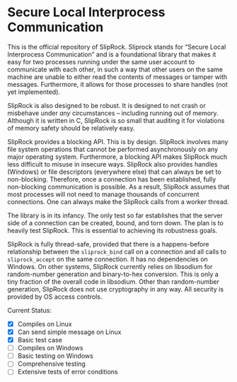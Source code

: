 # Secure Local Interprocess Communication

This is the official repository of SlipRock.  Sliprock stands for “Secure Local Interprocess Communication” and is a foundational library that makes it easy for two processes running under the same user account to communicate with each other, in such a way that other users on the same machine are unable to either read the contents of messages or tamper with messages.  Furthermore, it allows for those processes to share handles (not yet implemented).

SlipRock is also designed to be robust.  It is designed to not crash or misbehave under *any* circumstances – including running out of memory.  Although it is written in C, SlipRock is so small that auditing it for violations of memory safety should be relatively easy.

SlipRock provides a blocking API.  This is by design.  SlipRock involves many file system operations that cannot be performed asynchronously on any major operating system.  Furthermore, a blocking API makes SlipRock much less difficult to misuse in insecure ways.  SlipRock also provides handles (Windows) or file descriptors (everywhere else) that can always be set to non-blocking.  Therefore, once a connection has been established, fully non-blocking communication is possible.  As a result, SlipRock assumes that most processes will not need to manage thousands of concurrent connections.  One can always make the SlipRock calls from a worker thread.

The library is in its infancy.  The only test so far establishes that the server side of a connection can be created, bound, and torn down.  The plan is to heavily test SlipRock.  This is essential to achieving its robustness goals.

SlipRock is fully thread-safe, provided that there is a happens-before relationship between the `sliprock_bind` call on a connection and all calls to `sliprock_accept` on the same connection.  It has no dependencies on Windows.  On other systems, SlipRock currently relies on libsodium for random-number generation and binary-to-hex conversion.  This is only a tiny fraction of the overall code in libsodium.  Other than random-number generation, SlipRock does not use cryptography in any way.  All security is provided by OS access controls.

Current Status:

- [X] Compiles on Linux
- [X] Can send simple message on Linux
- [X] Basic test case
- [ ] Compiles on Windows
- [ ] Basic testing on Windows
- [ ] Comprehensive testing
- [ ] Extensive tests of error conditions
